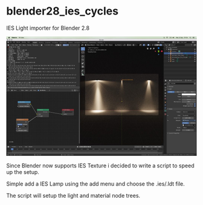 # blender28_ies_cycles
IES Light importer for Blender 2.8

![header image](https://github.com/u3dreal/blender28_ies_cycles/blob/master/docs/ies-importer-sc-1000x625.jpg)

Since Blender now supports IES Texture i decided to write a script to speed up the setup.

Simple add a IES Lamp using the add menu and choose the .ies/.ldt file.

The script will setup the light and material node trees.
